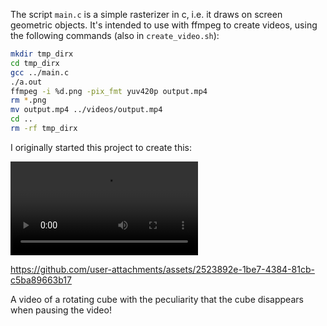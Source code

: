 The script `main.c` is a simple rasterizer in c, i.e. it draws on screen geometric objects. It's intended to use with ffmpeg to create videos, using the following commands (also in `create_video.sh`):

```bash
mkdir tmp_dirx
cd tmp_dirx
gcc ../main.c
./a.out
ffmpeg -i %d.png -pix_fmt yuv420p output.mp4
rm *.png
mv output.mp4 ../videos/output.mp4
cd ..
rm -rf tmp_dirx
```

I originally started this project to create this:

<video controls src="videos/4disappearing_effect.mp4" title="Title"></video>


https://github.com/user-attachments/assets/2523892e-1be7-4384-81cb-c5ba89663b17


A video of a rotating cube with the peculiarity that the cube disappears when pausing the video!